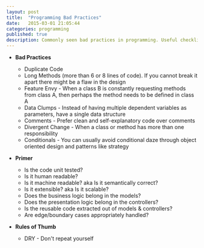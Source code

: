 ```yaml
---
layout: post
title:  "Programming Bad Practices"
date:   2015-03-01 21:05:44
categories: programming
published: true
description: Commonly seen bad practices in programming. Useful checklist for code reviews and refactoring
---
```


* __Bad Practices__
  * Duplicate Code
  * Long Methods (more than 6 or 8 lines of code). If you cannot break it apart there might be a flaw in the design
  * Feature Envy - When a class B is constantly requesting methods from class A, then perhaps the method needs to be defined in class A
  * Data Clumps - Instead of having multiple dependent variables as parameters, have a single data structure 
  * Comments - Prefer clean and self-explanatory code over comments
  * Divergent Change - When a class or method has more than one responsibility
  * Conditionals - You can usually avoid conditional daze through object oriented design and patterns like strategy
  
* __Primer__
  * Is the code unit tested?
  * Is it human readable?
  * Is it machine readable? aka Is it semantically correct?
  * Is it extensible? aka Is it scalable?
  * Does the business logic belong in the models?
  * Does the presentation logic belong in the controllers?
  * Is the reusable code extracted out of models & controllers?
  * Are edge/boundary cases appropriately handled?

* __Rules of Thumb__
  * DRY - Don't repeat yourself

